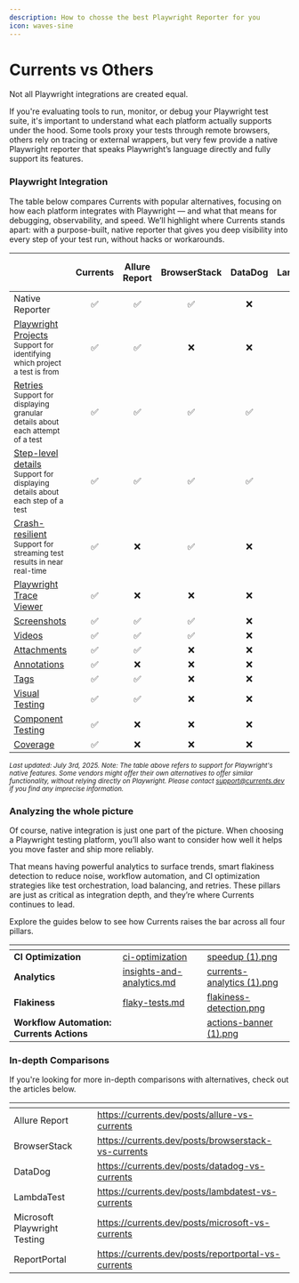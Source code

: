 ```yaml
---
description: How to chosse the best Playwright Reporter for you
icon: waves-sine
---
```


# Currents vs Others

Not all Playwright integrations are created equal.

If you're evaluating tools to run, monitor, or debug your Playwright test suite, it's important to understand what each platform actually supports under the hood. Some tools proxy your tests through remote browsers, others rely on tracing or external wrappers, but very few provide a native Playwright reporter that speaks Playwright’s language directly and fully support its features.

### Playwright Integration

The table below compares Currents with popular alternatives, focusing on how each platform integrates with Playwright — and what that means for debugging, observability, and speed. We’ll highlight where Currents stands apart: with a purpose-built, native reporter that gives you deep visibility into every step of your test run, without hacks or workarounds.

<table><thead><tr><th width="206"></th><th align="center">Currents</th><th align="center">Allure Report</th><th align="center">BrowserStack</th><th align="center">DataDog</th><th align="center">LambdaTest</th><th align="center">Microsoft Playwright Testing</th><th align="center">ReportPortal</th></tr></thead><tbody><tr><td>Native Reporter</td><td align="center">✅</td><td align="center">✅</td><td align="center">✅</td><td align="center">❌</td><td align="center">❌</td><td align="center">✅</td><td align="center">✅</td></tr><tr><td><a href="https://playwright.dev/docs/test-projects">Playwright Projects</a><br><sub>Support for identifying which project a test is from</sub></td><td align="center">✅</td><td align="center">✅</td><td align="center">❌</td><td align="center">❌</td><td align="center">❌</td><td align="center">✅</td><td align="center">❌</td></tr><tr><td><a href="https://playwright.dev/docs/test-retries">Retries</a><br><sub>Support for displaying granular details about each attempt of a test</sub></td><td align="center">✅</td><td align="center">✅</td><td align="center">✅</td><td align="center">✅</td><td align="center">❌</td><td align="center">✅</td><td align="center">✅</td></tr><tr><td><a href="../../guides/parallelization-guide/step-level-reporting.md">Step-level details</a><br><sub>Support for displaying details about each step of a test</sub></td><td align="center">✅</td><td align="center">✅</td><td align="center">✅</td><td align="center">✅</td><td align="center">❌</td><td align="center">✅</td><td align="center">❌</td></tr><tr><td><a href="../../guides/parallelization-guide/step-level-reporting.md">Crash-resilient</a><br><sub>Support for streaming test results in near real-time</sub></td><td align="center">✅</td><td align="center">❌</td><td align="center">✅</td><td align="center">❌</td><td align="center">❌</td><td align="center">✅</td><td align="center">❌</td></tr><tr><td><a href="https://playwright.dev/docs/trace-viewer">Playwright Trace Viewer</a></td><td align="center">✅</td><td align="center">❌</td><td align="center">❌</td><td align="center">❌</td><td align="center">❌</td><td align="center">✅</td><td align="center">❌</td></tr><tr><td><a href="https://playwright.dev/docs/screenshots">Screenshots</a></td><td align="center">✅</td><td align="center">✅</td><td align="center">✅</td><td align="center">❌</td><td align="center">✅</td><td align="center">✅</td><td align="center">✅</td></tr><tr><td><a href="https://playwright.dev/docs/videos">Videos</a></td><td align="center">✅</td><td align="center">✅</td><td align="center">✅</td><td align="center">❌</td><td align="center">✅</td><td align="center">✅</td><td align="center">✅</td></tr><tr><td><a href="https://playwright.dev/docs/api/class-testinfo#test-info-attachments">Attachments</a></td><td align="center">✅</td><td align="center">✅</td><td align="center">❌</td><td align="center">❌</td><td align="center">❌</td><td align="center">✅</td><td align="center">✅</td></tr><tr><td><a href="../../guides/playwright-annotations.md">Annotations</a></td><td align="center">✅</td><td align="center">❌</td><td align="center">❌</td><td align="center">❌</td><td align="center">❌</td><td align="center">✅</td><td align="center">❌</td></tr><tr><td><a href="../../guides/playwright-tags.md">Tags</a></td><td align="center">✅</td><td align="center">✅</td><td align="center">❌</td><td align="center">❌</td><td align="center">❌</td><td align="center">✅</td><td align="center">❌</td></tr><tr><td><a href="../../guides/playwright-visual-testing.md">Visual Testing</a></td><td align="center">✅</td><td align="center">✅</td><td align="center">❌</td><td align="center">❌</td><td align="center">❌</td><td align="center">✅</td><td align="center">❌</td></tr><tr><td><a href="../../guides/playwright-component-testing.md">Component Testing</a></td><td align="center">✅</td><td align="center">❌</td><td align="center">❌</td><td align="center">❌</td><td align="center">❌</td><td align="center">❌</td><td align="center">❌</td></tr><tr><td><a href="../../guides/coverage/">Coverage</a></td><td align="center">✅</td><td align="center">❌</td><td align="center">❌</td><td align="center">❌</td><td align="center">❌</td><td align="center">❌</td><td align="center">❌</td></tr></tbody></table>

<sub>_Last updated: July 3rd, 2025. Note: The table above refers to support for Playwright's native features. Some vendors might offer their own alternatives to offer similar functionality, without relying directly on Playwright. Please contact support@currents.dev if you find any imprecise information._</sub>&#x20;

### Analyzing the whole picture

Of course, native integration is just one part of the picture. When choosing a Playwright testing platform, you’ll also want to consider how well it helps you move faster and ship more reliably.&#x20;

That means having powerful analytics to surface trends, smart flakiness detection to reduce noise, workflow automation, and CI optimization strategies like test orchestration, load balancing, and retries. These pillars are just as critical as integration depth, and they’re where Currents continues to lead.

Explore the guides below to see how Currents raises the bar across all four pillars.

<table data-card-size="large" data-view="cards"><thead><tr><th></th><th data-hidden data-card-target data-type="content-ref"></th><th data-hidden data-card-cover data-type="files"></th></tr></thead><tbody><tr><td><strong>CI Optimization</strong></td><td><a href="../../guides/ci-optimization/">ci-optimization</a></td><td><a href="../../.gitbook/assets/speedup (1).png">speedup (1).png</a></td></tr><tr><td><strong>Analytics</strong></td><td><a href="../../dashboard/insights-and-analytics.md">insights-and-analytics.md</a></td><td><a href="../../.gitbook/assets/currents-analytics (1).png">currents-analytics (1).png</a></td></tr><tr><td><strong>Flakiness</strong></td><td><a href="../../dashboard/tests/flaky-tests.md">flaky-tests.md</a></td><td><a href="../../.gitbook/assets/flakiness-detection.png">flakiness-detection.png</a></td></tr><tr><td><strong>Workflow Automation: Currents Actions</strong></td><td></td><td><a href="../../.gitbook/assets/actions-banner (1).png">actions-banner (1).png</a></td></tr></tbody></table>

### In-depth Comparisons

If you're looking for more in-depth comparisons with alternatives, check out the articles below.

<table data-view="cards"><thead><tr><th></th><th data-hidden data-card-target data-type="content-ref"></th></tr></thead><tbody><tr><td>Allure Report</td><td><a href="https://currents.dev/posts/allure-vs-currents">https://currents.dev/posts/allure-vs-currents</a></td></tr><tr><td>BrowserStack</td><td><a href="https://currents.dev/posts/browserstack-vs-currents">https://currents.dev/posts/browserstack-vs-currents</a></td></tr><tr><td>DataDog</td><td><a href="https://currents.dev/posts/datadog-vs-currents">https://currents.dev/posts/datadog-vs-currents</a></td></tr><tr><td>LambdaTest</td><td><a href="https://currents.dev/posts/lambdatest-vs-currents">https://currents.dev/posts/lambdatest-vs-currents</a></td></tr><tr><td>Microsoft Playwright Testing</td><td><a href="https://currents.dev/posts/microsoft-vs-currents">https://currents.dev/posts/microsoft-vs-currents</a></td></tr><tr><td>ReportPortal</td><td><a href="https://currents.dev/posts/reportportal-vs-currents">https://currents.dev/posts/reportportal-vs-currents</a></td></tr></tbody></table>







